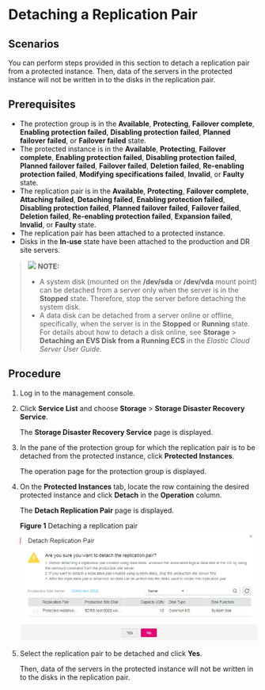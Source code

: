 # Detaching a Replication Pair<a name="sdrs_ug_pi_0005"></a>

## Scenarios<a name="section11716195481510"></a>

You can perform steps provided in this section to detach a replication pair from a protected instance. Then, data of the servers in the protected instance will not be written in to the disks in the replication pair.

## **Prerequisites**<a name="section189551041174318"></a>

-   The protection group is in the  **Available**,  **Protecting**,  **Failover complete**,  **Enabling protection failed**,  **Disabling protection failed**,  **Planned failover failed**, or  **Failover failed**  state.
-   The protected instance is in the  **Available**,  **Protecting**,  **Failover complete**,  **Enabling protection failed**,  **Disabling protection failed**,  **Planned failover failed**,  **Failover failed**,  **Deletion failed**,  **Re-enabling protection failed**,  **Modifying specifications failed**,  **Invalid**, or  **Faulty**  state.
-   The replication pair is in the  **Available**,  **Protecting**,  **Failover complete**,  **Attaching failed**,  **Detaching failed**,  **Enabling protection failed**,  **Disabling protection failed**,  **Planned failover failed**,  **Failover failed**,  **Deletion failed**,  **Re-enabling protection failed**,  **Expansion failed**,  **Invalid**, or  **Faulty**  state.
-   The replication pair has been attached to a protected instance.
-   Disks in the  **In-use**  state have been attached to the production and DR site servers.

>![](/images/icon-note.gif) **NOTE:**   
>-   A system disk \(mounted on the  **/dev/sda**  or  **/dev/vda**  mount point\) can be detached from a server only when the server is in the  **Stopped**  state. Therefore, stop the server before detaching the system disk.  
>-   A data disk can be detached from a server online or offline, specifically, when the server is in the  **Stopped**  or  **Running**  state.   
>    For details about how to detach a disk online, see  **Storage**  \>  **Detaching an EVS Disk from a Running ECS**  in the  _Elastic Cloud Server User Guide_.  

## Procedure<a name="section12665542174816"></a>

1.  Log in to the management console.
2.  Click  **Service List**  and choose  **Storage**  \>  **Storage Disaster Recovery Service**.

    The  **Storage Disaster Recovery Service**  page is displayed.

3.  In the pane of the protection group for which the replication pair is to be detached from the protected instance, click  **Protected Instances**.

    The operation page for the protection group is displayed.

4.  On the  **Protected Instances**  tab, locate the row containing the desired protected instance and click  **Detach**  in the  **Operation**  column.

    The  **Detach Replication Pair**  page is displayed.

    **Figure  1**  Detaching a replication pair<a name="fig0379114115717"></a>  
    ![](figures/detaching-a-replication-pair.png "detaching-a-replication-pair")

5.  Select the replication pair to be detached and click  **Yes**.

    Then, data of the servers in the protected instance will not be written in to the disks in the replication pair. 


